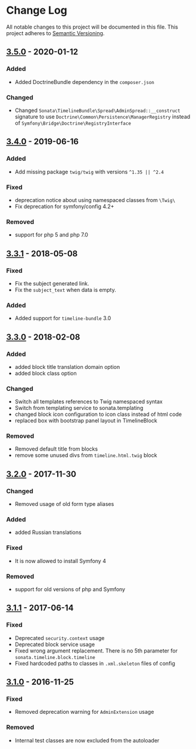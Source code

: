 # Change Log
All notable changes to this project will be documented in this file.
This project adheres to [Semantic Versioning](http://semver.org/).

## [3.5.0](https://github.com/sonata-project/SonataTimelineBundle/compare/3.4.0...3.5.0) - 2020-01-12
### Added
- Added DoctrineBundle dependency in the `composer.json`

### Changed
- Changed `Sonata\TimelineBundle\Spread\AdminSpread::__construct` signature
  to use `Doctrine\Common\Persistence\ManagerRegistry`
  instead of  `Symfony\Bridge\Doctrine\RegistryInterface`

## [3.4.0](https://github.com/sonata-project/SonataTimelineBundle/compare/3.3.1...3.4.0) - 2019-06-16
### Added
- Add missing package `twig/twig` with versions `^1.35 || ^2.4`

### Fixed
- deprecation notice about using namespaced classes from `\Twig\`
- Fix deprecation for symfony/config 4.2+

### Removed
- support for php 5 and php 7.0

## [3.3.1](https://github.com/sonata-project/SonataTimelineBundle/compare/3.3.0...3.3.1) - 2018-05-08

### Fixed

- Fix the subject generated link.
- Fix the `subject_text` when data is empty.

### Added
- Added support for `timeline-bundle` 3.0

## [3.3.0](https://github.com/sonata-project/SonataTimelineBundle/compare/3.2.0...3.3.0) - 2018-02-08
### Added
- added block title translation domain option
- added block class option

### Changed
- Switch all templates references to Twig namespaced syntax
- Switch from templating service to sonata.templating
- changed block icon configuration to icon class instead of html code
- replaced box with bootstrap panel layout in TimelineBlock

### Removed
- Removed default title from blocks
- remove some unused divs from `timeline.html.twig` block

## [3.2.0](https://github.com/sonata-project/SonataTimelineBundle/compare/3.1.1...3.2.0) - 2017-11-30
### Changed
- Removed usage of old form type aliases

### Added
- added Russian translations

### Fixed
- It is now allowed to install Symfony 4

### Removed
- support for old versions of php and Symfony

## [3.1.1](https://github.com/sonata-project/SonataTimelineBundle/compare/3.1.0...3.1.1) - 2017-06-14
### Fixed
- Deprecated `security.context` usage
- Deprecated block service usage
- Fixed wrong argument replacement. There is no 5th parameter for `sonata.timeline.block.timeline`
- Fixed hardcoded paths to classes in `.xml.skeleton` files of config

## [3.1.0](https://github.com/sonata-project/SonataTimelineBundle/compare/3.0.0...3.1.0) - 2016-11-25
### Fixed
- Removed deprecation warning for `AdminExtension` usage

### Removed
- Internal test classes are now excluded from the autoloader
